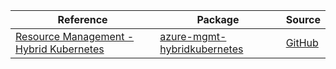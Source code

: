 | Reference | Package | Source |
|---|---|---|
|[Resource Management - Hybrid Kubernetes](mgmt-hybridkubernetes-readme.md)|[azure-mgmt-hybridkubernetes](https://pypi.org/project/azure-mgmt-hybridkubernetes)|[GitHub](https://github.com/Azure/azure-sdk-for-python/blob/main/sdk/hybridkubernetes/azure-mgmt-hybridkubernetes)|
